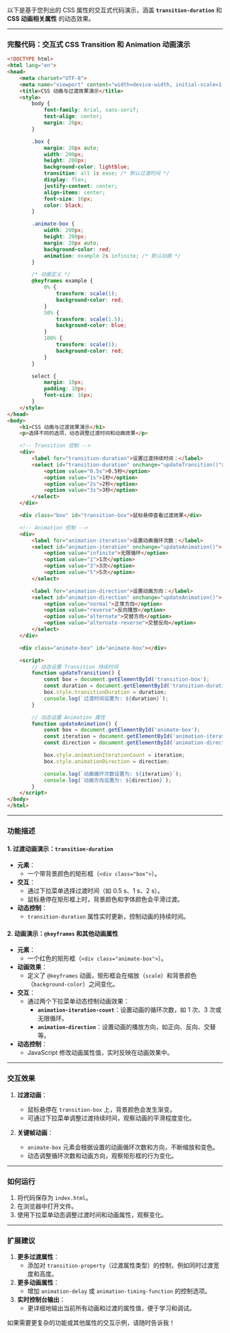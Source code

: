 以下是基于您列出的 CSS 属性的交互式代码演示，涵盖 **`transition-duration`** 和 **CSS 动画相关属性** 的动态效果。

---

### **完整代码：交互式 CSS Transition 和 Animation 动画演示**

```html
<!DOCTYPE html>
<html lang="en">
<head>
    <meta charset="UTF-8">
    <meta name="viewport" content="width=device-width, initial-scale=1.0">
    <title>CSS 动画与过渡效果演示</title>
    <style>
        body {
            font-family: Arial, sans-serif;
            text-align: center;
            margin: 20px;
        }

        .box {
            margin: 20px auto;
            width: 200px;
            height: 200px;
            background-color: lightblue;
            transition: all 1s ease; /* 默认过渡时间 */
            display: flex;
            justify-content: center;
            align-items: center;
            font-size: 16px;
            color: black;
        }

        .animate-box {
            width: 200px;
            height: 200px;
            margin: 20px auto;
            background-color: red;
            animation: example 2s infinite; /* 默认动画 */
        }

        /* 动画定义 */
        @keyframes example {
            0% {
                transform: scale(1);
                background-color: red;
            }
            50% {
                transform: scale(1.5);
                background-color: blue;
            }
            100% {
                transform: scale(1);
                background-color: red;
            }
        }

        select {
            margin: 10px;
            padding: 10px;
            font-size: 16px;
        }
    </style>
</head>
<body>
    <h1>CSS 动画与过渡效果演示</h1>
    <p>选择不同的选项，动态调整过渡时间和动画效果</p>

    <!-- Transition 控制 -->
    <div>
        <label for="transition-duration">设置过渡持续时间：</label>
        <select id="transition-duration" onchange="updateTransition()">
            <option value="0.5s">0.5秒</option>
            <option value="1s">1秒</option>
            <option value="2s">2秒</option>
            <option value="3s">3秒</option>
        </select>
    </div>

    <div class="box" id="transition-box">鼠标悬停查看过渡效果</div>

    <!-- Animation 控制 -->
    <div>
        <label for="animation-iteration">设置动画循环次数：</label>
        <select id="animation-iteration" onchange="updateAnimation()">
            <option value="infinite">无限循环</option>
            <option value="1">1次</option>
            <option value="3">3次</option>
            <option value="5">5次</option>
        </select>

        <label for="animation-direction">设置动画方向：</label>
        <select id="animation-direction" onchange="updateAnimation()">
            <option value="normal">正常方向</option>
            <option value="reverse">反向播放</option>
            <option value="alternate">交替方向</option>
            <option value="alternate-reverse">交替反向</option>
        </select>
    </div>

    <div class="animate-box" id="animate-box"></div>

    <script>
        // 动态设置 Transition 持续时间
        function updateTransition() {
            const box = document.getElementById('transition-box');
            const duration = document.getElementById('transition-duration').value;
            box.style.transitionDuration = duration;
            console.log(`过渡时间设置为: ${duration}`);
        }

        // 动态设置 Animation 属性
        function updateAnimation() {
            const box = document.getElementById('animate-box');
            const iteration = document.getElementById('animation-iteration').value;
            const direction = document.getElementById('animation-direction').value;

            box.style.animationIterationCount = iteration;
            box.style.animationDirection = direction;

            console.log(`动画循环次数设置为: ${iteration}`);
            console.log(`动画方向设置为: ${direction}`);
        }
    </script>
</body>
</html>
```

---

### **功能描述**

#### **1. 过渡动画演示：`transition-duration`**
- **元素**：
  - 一个带背景颜色的矩形框（`<div class="box">`）。
- **交互**：
  - 通过下拉菜单选择过渡时间（如 0.5 s、1 s、2 s）。
  - 鼠标悬停在矩形框上时，背景颜色和字体颜色会平滑过渡。
- **动态控制**：
  - `transition-duration` 属性实时更新，控制动画的持续时间。

#### **2. 动画演示：`@keyframes` 和其他动画属性**
- **元素**：
  - 一个红色的矩形框（`<div class="animate-box">`）。
- **动画效果**：
  - 定义了 `@keyframes` 动画，矩形框会在缩放（`scale`）和背景颜色（`background-color`）之间变化。
- **交互**：
  - 通过两个下拉菜单动态控制动画效果：
    - **`animation-iteration-count`**：设置动画的循环次数，如 1 次、3 次或无限循环。
    - **`animation-direction`**：设置动画的播放方向，如正向、反向、交替等。
- **动态控制**：
  - JavaScript 修改动画属性值，实时反映在动画效果中。

---

### **交互效果**

1. **过渡动画**：
   - 鼠标悬停在 `transition-box` 上，背景颜色会发生渐变。
   - 可通过下拉菜单调整过渡持续时间，观察动画的平滑程度变化。

2. **关键帧动画**：
   - `animate-box` 元素会根据设置的动画循环次数和方向，不断缩放和变色。
   - 动态调整循环次数和动画方向，观察矩形框的行为变化。

---

### **如何运行**

1. 将代码保存为 `index.html`。
2. 在浏览器中打开文件。
3. 使用下拉菜单动态调整过渡时间和动画属性，观察变化。

---

### **扩展建议**
1. **更多过渡属性**：
   - 添加对 `transition-property`（过渡属性类型）的控制，例如同时过渡宽度和高度。
2. **更多动画属性**：
   - 增加 `animation-delay` 或 `animation-timing-function` 的控制选项。
3. **实时控制台输出**：
   - 更详细地输出当前所有动画和过渡的属性值，便于学习和调试。

如果需要更复杂的功能或其他属性的交互示例，请随时告诉我！